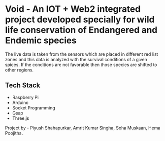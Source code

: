 # Void - An IOT + Web2 integrated project developed specially for wild life conservation of Endangered and Endemic species
The live data is  taken from the sensors which are placed in different red list zones and this data is analyzed with the survival conditions of a given spices. If the conditions are not favorable then those species are shifted to other regions.




## Tech Stack
* Raspberry Pi
* Arduino
* Socket Programming
* Gsap
* Three.js

Project by - 
Piyush Shahapurkar,
Amrit Kumar Singha,
Soha Muskaan,
Hema Poojitha.

